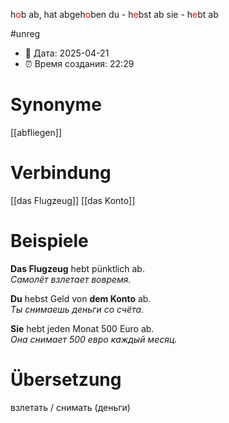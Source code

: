 h<span style="color:red">o</span>b ab, hat abgeh<span style="color:red">o</span>ben
du - h<span style="color:red">e</span>bst ab
sie - h<span style="color:red">e</span>bt ab

#unreg
- 📍 Дата: 2025-04-21
- ⏰ Время создания: 22:29
# Synonyme
[[abfliegen]]
# Verbindung 
[[das Flugzeug]] 
[[das Konto]]
# Beispiele
**Das Flugzeug** hebt pünktlich ab.  
_Самолёт взлетает вовремя._

**Du** hebst Geld von **dem Konto** ab.  
_Ты снимаешь деньги со счёта._

**Sie** hebt jeden Monat 500 Euro ab.  
_Она снимает 500 евро каждый месяц._
# Übersetzung
взлетать / снимать (деньги)